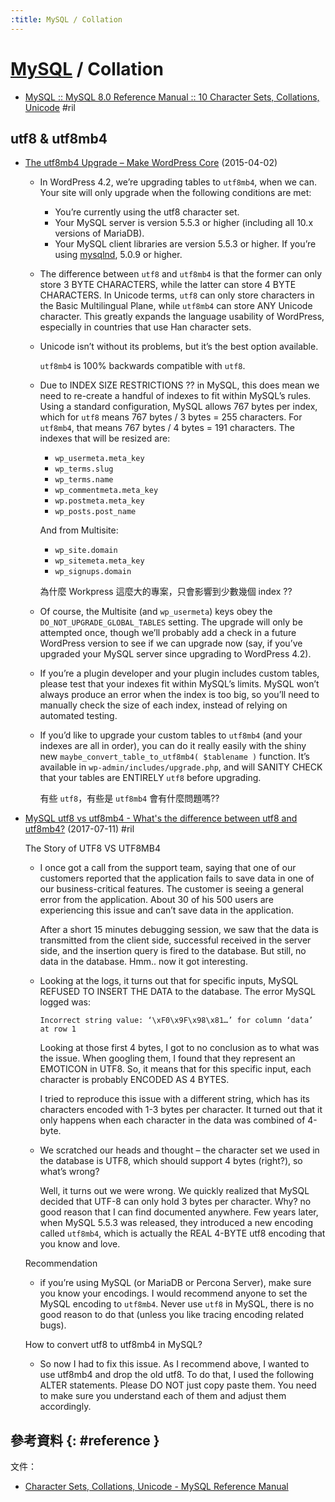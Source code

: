 ```yaml
---
:title: MySQL / Collation
---
```

# [MySQL](mysql.md) / Collation

  - [MySQL :: MySQL 8\.0 Reference Manual :: 10 Character Sets, Collations, Unicode](https://dev.mysql.com/doc/refman/8.0/en/charset.html) #ril

## utf8 & utf8mb4

  - [The utf8mb4 Upgrade – Make WordPress Core](https://make.wordpress.org/core/2015/04/02/the-utf8mb4-upgrade/) (2015-04-02)

      - In WordPress 4.2, we’re upgrading tables to `utf8mb4`, when we can. Your site will only upgrade when the following conditions are met:

          - You’re currently using the utf8 character set.
          - Your MySQL server is version 5.5.3 or higher (including all 10.x versions of MariaDB).
          - Your MySQL client libraries are version 5.5.3 or higher. If you’re using [mysqlnd](https://www.php.net/manual/en/book.mysqlnd.php), 5.0.9 or higher.

      - The difference between `utf8` and `utf8mb4` is that the former can only store 3 BYTE CHARACTERS, while the latter can store 4 BYTE CHARACTERS. In Unicode terms, `utf8` can only store characters in the Basic Multilingual Plane, while `utf8mb4` can store ANY Unicode character. This greatly expands the language usability of WordPress, especially in countries that use Han character sets.

      - Unicode isn’t without its problems, but it’s the best option available.

        `utf8mb4` is 100% backwards compatible with `utf8`.

      - Due to INDEX SIZE RESTRICTIONS ?? in MySQL, this does mean we need to re-create a handful of indexes to fit within MySQL’s rules. Using a standard configuration, MySQL allows 767 bytes per index, which for `utf8` means 767 bytes / 3 bytes = 255 characters. For `utf8mb4`, that means 767 bytes / 4 bytes = 191 characters. The indexes that will be resized are:

          - `wp_usermeta.meta_key`
          - `wp_terms.slug`
          - `wp_terms.name`
          - `wp_commentmeta.meta_key`
          - `wp.postmeta.meta_key`
          - `wp_posts.post_name`

        And from Multisite:

          - `wp_site.domain`
          - `wp_sitemeta.meta_key`
          - `wp_signups.domain`

        為什麼 Workpress 這麼大的專案，只會影響到少數幾個 index ??

      - Of course, the Multisite (and `wp_usermeta`) keys obey the `DO_NOT_UPGRADE_GLOBAL_TABLES` setting. The upgrade will only be attempted once, though we’ll probably add a check in a future WordPress version to see if we can upgrade now (say, if you’ve upgraded your MySQL server since upgrading to WordPress 4.2).

      - If you’re a plugin developer and your plugin includes custom tables, please test that your indexes fit within MySQL’s limits. MySQL won’t always produce an error when the index is too big, so you’ll need to manually check the size of each index, instead of relying on automated testing.

      - If you’d like to upgrade your custom tables to `utf8mb4` (and your indexes are all in order), you can do it really easily with the shiny new `maybe_convert_table_to_utf8mb4( $tablename )` function. It’s available in `wp-admin/includes/upgrade.php`, and will SANITY CHECK that your tables are ENTIRELY `utf8` before upgrading.

        有些 `utf8`，有些是 `utf8mb4` 會有什麼問題嗎??

  - [MySQL utf8 vs utf8mb4 \- What's the difference between utf8 and utf8mb4?](https://www.eversql.com/mysql-utf8-vs-utf8mb4-whats-the-difference-between-utf8-and-utf8mb4/) (2017-07-11) #ril

    The Story of UTF8 VS UTF8MB4

      - I once got a call from the support team, saying that one of our customers reported that the application fails to save data in one of our business-critical features. The customer is seeing a general error from the application. About 30 of his 500 users are experiencing this issue and can’t save data in the application.

        After a short 15 minutes debugging session, we saw that the data is transmitted from the client side, successful received in the server side, and the insertion query is fired to the database. But still, no data in the database. Hmm.. now it got interesting.

      - Looking at the logs, it turns out that for specific inputs, MySQL REFUSED TO INSERT THE DATA to the database. The error MySQL logged was:

            Incorrect string value: ‘\xF0\x9F\x98\x81…’ for column ‘data’ at row 1

        Looking at those first 4 bytes, I got to no conclusion as to what was the issue. When googling them, I found that they represent an EMOTICON in UTF8. So, it means that for this specific input, each character is probably ENCODED AS 4 BYTES.

        I tried to reproduce this issue with a different string, which has its characters encoded with 1-3 bytes per character. It turned out that it only happens when each character in the data was combined of 4-byte.

      - We scratched our heads and thought – the character set we used in the database is UTF8, which should support 4 bytes (right?), so what’s wrong?

        Well, it turns out we were wrong. We quickly realized that MySQL decided that UTF-8 can only hold 3 bytes per character. Why? no good reason that I can find documented anywhere. Few years later, when MySQL 5.5.3 was released, they introduced a new encoding called `utf8mb4`, which is actually the REAL 4-BYTE utf8 encoding that you know and love.

    Recommendation

      - if you’re using MySQL (or MariaDB or Percona Server), make sure you know your encodings. I would recommend anyone to set the MySQL encoding to `utf8mb4`. Never use `utf8` in MySQL, there is no good reason to do that (unless you like tracing encoding related bugs).


    How to convert utf8 to utf8mb4 in MySQL?

      - So now I had to fix this issue. As I recommend above, I wanted to use utf8mb4 and drop the old utf8. To do that, I used the following ALTER statements. Please DO NOT just copy paste them. You need to make sure you understand each of them and adjust them accordingly.

## 參考資料 {: #reference }

文件：

  - [Character Sets, Collations, Unicode - MySQL Reference Manual](https://dev.mysql.com/doc/refman/8.0/en/charset.html)
